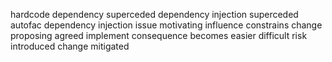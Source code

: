 hardcode dependency superceded dependency injection superceded autofac dependency injection issue motivating influence constrains change proposing agreed implement consequence becomes easier difficult risk introduced change mitigated